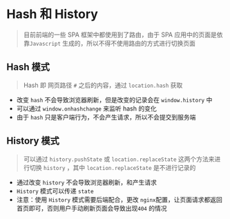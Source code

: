 # Hash 和 History

> 目前前端的一些 SPA 框架中都使用到了路由，由于 SPA 应用中的页面是依靠`Javascript` 生成的，所以不得不使用路由的方式进行切换页面

## Hash 模式

> Hash 即 网页路径 `#` 之后的内容，通过 `location.hash` 获取

- 改变 `hash` 不会导致浏览器刷新，但是改变的记录会在 `window.history` 中
- 可以通过 `window.onhashchange` 来监听 hash 的变化
- 由于 `hash` 只是客户端行为，不会产生请求，所以不会提交到服务端

## History 模式

> 可以通过 `history.pushState` 或 `location.replaceState` 这两个方法来进行切换 `history` ，其中 `location.replaceState` 是不进行记录的

- 通过改变 `history` 不会导致浏览器刷新，和产生请求
- `History` 模式可以传递 `state`
- 注意：使用 `History` 模式需要后端配合，更改 `nginx`配置，让页面请求都返回首页即可，否则用户手动刷新页面会导致出现`404` 的情况
